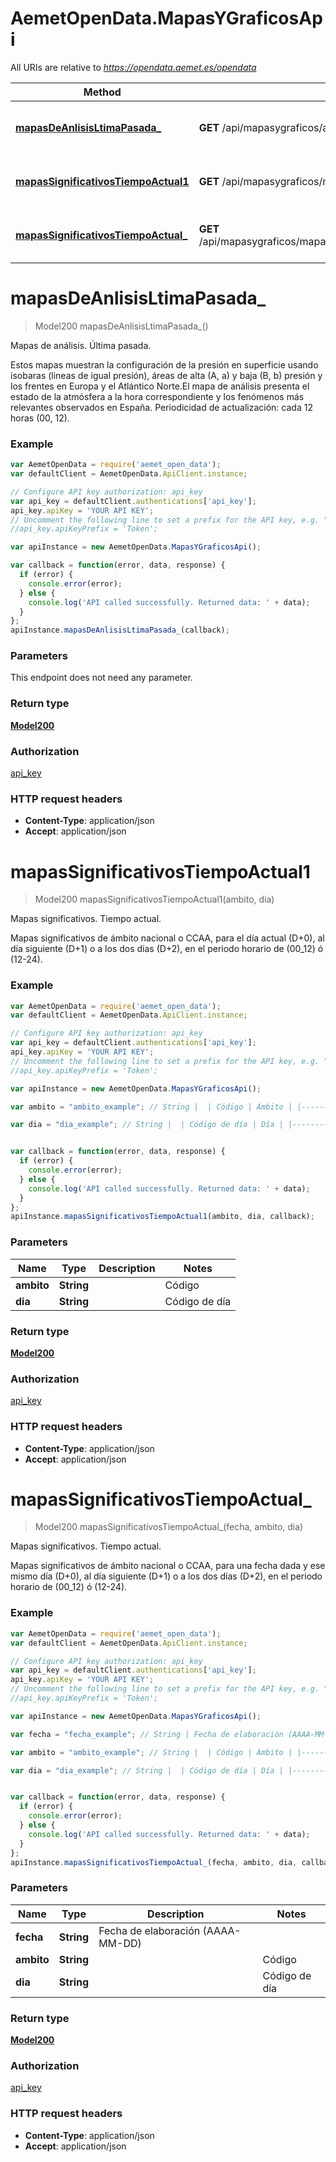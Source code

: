 # AemetOpenData.MapasYGraficosApi

All URIs are relative to *https://opendata.aemet.es/opendata*

Method | HTTP request | Description
------------- | ------------- | -------------
[**mapasDeAnlisisLtimaPasada_**](MapasYGraficosApi.md#mapasDeAnlisisLtimaPasada_) | **GET** /api/mapasygraficos/analisis | Mapas de análisis. Última pasada.
[**mapasSignificativosTiempoActual1**](MapasYGraficosApi.md#mapasSignificativosTiempoActual1) | **GET** /api/mapasygraficos/mapassignificativos/{ambito}/{dia} | Mapas significativos. Tiempo actual.
[**mapasSignificativosTiempoActual_**](MapasYGraficosApi.md#mapasSignificativosTiempoActual_) | **GET** /api/mapasygraficos/mapassignificativos/fecha/{fecha}/{ambito}/{dia} | Mapas significativos. Tiempo actual.


<a name="mapasDeAnlisisLtimaPasada_"></a>
# **mapasDeAnlisisLtimaPasada_**
> Model200 mapasDeAnlisisLtimaPasada_()

Mapas de análisis. Última pasada.

Estos mapas muestran la configuración de la presión en superficie usando isobaras (lineas de igual presión), áreas de alta (A, a) y baja (B, b) presión y los frentes en Europa y el Atlántico Norte.El mapa de análisis presenta el estado de la atmósfera a la hora correspondiente y los fenómenos más relevantes observados en España. Periodicidad de actualización: cada 12 horas (00, 12).

### Example
```javascript
var AemetOpenData = require('aemet_open_data');
var defaultClient = AemetOpenData.ApiClient.instance;

// Configure API key authorization: api_key
var api_key = defaultClient.authentications['api_key'];
api_key.apiKey = 'YOUR API KEY';
// Uncomment the following line to set a prefix for the API key, e.g. "Token" (defaults to null)
//api_key.apiKeyPrefix = 'Token';

var apiInstance = new AemetOpenData.MapasYGraficosApi();

var callback = function(error, data, response) {
  if (error) {
    console.error(error);
  } else {
    console.log('API called successfully. Returned data: ' + data);
  }
};
apiInstance.mapasDeAnlisisLtimaPasada_(callback);
```

### Parameters
This endpoint does not need any parameter.

### Return type

[**Model200**](Model200.md)

### Authorization

[api_key](../README.md#api_key)

### HTTP request headers

 - **Content-Type**: application/json
 - **Accept**: application/json

<a name="mapasSignificativosTiempoActual1"></a>
# **mapasSignificativosTiempoActual1**
> Model200 mapasSignificativosTiempoActual1(ambito, dia)

Mapas significativos. Tiempo actual.

Mapas significativos de ámbito nacional o CCAA, para el día actual (D+0),  al día siguiente (D+1) o a los dos días (D+2), en el periodo horario de (00_12) ó (12-24).

### Example
```javascript
var AemetOpenData = require('aemet_open_data');
var defaultClient = AemetOpenData.ApiClient.instance;

// Configure API key authorization: api_key
var api_key = defaultClient.authentications['api_key'];
api_key.apiKey = 'YOUR API KEY';
// Uncomment the following line to set a prefix for the API key, e.g. "Token" (defaults to null)
//api_key.apiKeyPrefix = 'Token';

var apiInstance = new AemetOpenData.MapasYGraficosApi();

var ambito = "ambito_example"; // String |  | Código | Ámbito | |----------|----------| | esp  | España| | and  | Andalucía   | | arn  | Aragón   | | ast  | Asturias  | | bal  | Ballears, Illes   | | coo  | Canarias   | | can  | Cantabria   | | cle  | Castilla y León   | | clm  | Castilla - La Mancha   | | cat  | Cataluña   | | val  | Comunitat Valenciana   | | ext  | Extremadura   | | gal  | Galicia   | | mad  | Madrid, Comunidad de    | | mur  | Murcia, Región de   | | nav  | Navarra, Comunidad Foral de   | | pva  | País Vasco | | rio  | Rioja, La

var dia = "dia_example"; // String |  | Código de día | Día | |----------|----------| | a | D+0 (00-12)  | | b  | D+0 (00-12)   | |  c | D+1 (00-12)  | | d  | D+1 (12-24) | | e  | D+2 (00-12) | | f  | D+2 (12-24)


var callback = function(error, data, response) {
  if (error) {
    console.error(error);
  } else {
    console.log('API called successfully. Returned data: ' + data);
  }
};
apiInstance.mapasSignificativosTiempoActual1(ambito, dia, callback);
```

### Parameters

Name | Type | Description  | Notes
------------- | ------------- | ------------- | -------------
 **ambito** | **String**|  | Código | Ámbito | |----------|----------| | esp  | España| | and  | Andalucía   | | arn  | Aragón   | | ast  | Asturias  | | bal  | Ballears, Illes   | | coo  | Canarias   | | can  | Cantabria   | | cle  | Castilla y León   | | clm  | Castilla - La Mancha   | | cat  | Cataluña   | | val  | Comunitat Valenciana   | | ext  | Extremadura   | | gal  | Galicia   | | mad  | Madrid, Comunidad de    | | mur  | Murcia, Región de   | | nav  | Navarra, Comunidad Foral de   | | pva  | País Vasco | | rio  | Rioja, La | 
 **dia** | **String**|  | Código de día | Día | |----------|----------| | a | D+0 (00-12)  | | b  | D+0 (00-12)   | |  c | D+1 (00-12)  | | d  | D+1 (12-24) | | e  | D+2 (00-12) | | f  | D+2 (12-24) | 

### Return type

[**Model200**](Model200.md)

### Authorization

[api_key](../README.md#api_key)

### HTTP request headers

 - **Content-Type**: application/json
 - **Accept**: application/json

<a name="mapasSignificativosTiempoActual_"></a>
# **mapasSignificativosTiempoActual_**
> Model200 mapasSignificativosTiempoActual_(fecha, ambito, dia)

Mapas significativos. Tiempo actual.

Mapas significativos de ámbito nacional o CCAA, para una fecha dada y ese mismo día (D+0),  al día siguiente (D+1) o a los dos días (D+2), en el periodo horario de (00_12) ó (12-24).

### Example
```javascript
var AemetOpenData = require('aemet_open_data');
var defaultClient = AemetOpenData.ApiClient.instance;

// Configure API key authorization: api_key
var api_key = defaultClient.authentications['api_key'];
api_key.apiKey = 'YOUR API KEY';
// Uncomment the following line to set a prefix for the API key, e.g. "Token" (defaults to null)
//api_key.apiKeyPrefix = 'Token';

var apiInstance = new AemetOpenData.MapasYGraficosApi();

var fecha = "fecha_example"; // String | Fecha de elaboración (AAAA-MM-DD)

var ambito = "ambito_example"; // String |  | Código | Ámbito | |----------|----------| | esp  | España| | and  | Andalucía   | | arn  | Aragón   | | ast  | Asturias  | | bal  | Ballears, Illes   | | coo  | Canarias   | | can  | Cantabria   | | cle  | Castilla y León   | | clm  | Castilla - La Mancha   | | cat  | Cataluña   | | val  | Comunitat Valenciana   | | ext  | Extremadura   | | gal  | Galicia   | | mad  | Madrid, Comunidad de    | | mur  | Murcia, Región de   | | nav  | Navarra, Comunidad Foral de   | | pva  | País Vasco | | rio  | Rioja, La

var dia = "dia_example"; // String |  | Código de día | Día | |----------|----------| | a | D+0 (00-12)  | | b  | D+0 (00-12)   | |  c | D+1 (00-12)  | | d  | D+1 (12-24) | | e  | D+2 (00-12) | | f  | D+2 (12-24)


var callback = function(error, data, response) {
  if (error) {
    console.error(error);
  } else {
    console.log('API called successfully. Returned data: ' + data);
  }
};
apiInstance.mapasSignificativosTiempoActual_(fecha, ambito, dia, callback);
```

### Parameters

Name | Type | Description  | Notes
------------- | ------------- | ------------- | -------------
 **fecha** | **String**| Fecha de elaboración (AAAA-MM-DD) | 
 **ambito** | **String**|  | Código | Ámbito | |----------|----------| | esp  | España| | and  | Andalucía   | | arn  | Aragón   | | ast  | Asturias  | | bal  | Ballears, Illes   | | coo  | Canarias   | | can  | Cantabria   | | cle  | Castilla y León   | | clm  | Castilla - La Mancha   | | cat  | Cataluña   | | val  | Comunitat Valenciana   | | ext  | Extremadura   | | gal  | Galicia   | | mad  | Madrid, Comunidad de    | | mur  | Murcia, Región de   | | nav  | Navarra, Comunidad Foral de   | | pva  | País Vasco | | rio  | Rioja, La | 
 **dia** | **String**|  | Código de día | Día | |----------|----------| | a | D+0 (00-12)  | | b  | D+0 (00-12)   | |  c | D+1 (00-12)  | | d  | D+1 (12-24) | | e  | D+2 (00-12) | | f  | D+2 (12-24) | 

### Return type

[**Model200**](Model200.md)

### Authorization

[api_key](../README.md#api_key)

### HTTP request headers

 - **Content-Type**: application/json
 - **Accept**: application/json

